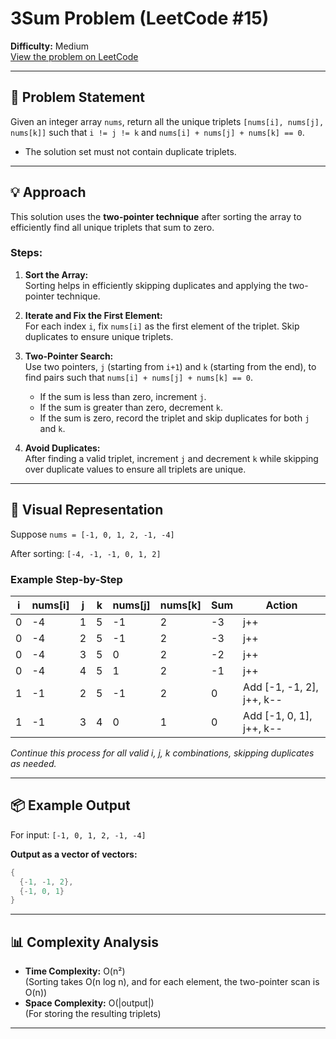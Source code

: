 # 3Sum Problem (LeetCode #15)

**Difficulty:** Medium  
[View the problem on LeetCode](https://leetcode.com/problems/3sum/)

---

## 📝 Problem Statement

Given an integer array `nums`, return all the unique triplets `[nums[i], nums[j], nums[k]]` such that `i != j != k` and `nums[i] + nums[j] + nums[k] == 0`.

- The solution set must not contain duplicate triplets.

---

## 💡 Approach

This solution uses the **two-pointer technique** after sorting the array to efficiently find all unique triplets that sum to zero.

### Steps:

1. **Sort the Array:**  
   Sorting helps in efficiently skipping duplicates and applying the two-pointer technique.

2. **Iterate and Fix the First Element:**  
   For each index `i`, fix `nums[i]` as the first element of the triplet. Skip duplicates to ensure unique triplets.

3. **Two-Pointer Search:**  
   Use two pointers, `j` (starting from `i+1`) and `k` (starting from the end), to find pairs such that `nums[i] + nums[j] + nums[k] == 0`.
   - If the sum is less than zero, increment `j`.
   - If the sum is greater than zero, decrement `k`.
   - If the sum is zero, record the triplet and skip duplicates for both `j` and `k`.

4. **Avoid Duplicates:**  
   After finding a valid triplet, increment `j` and decrement `k` while skipping over duplicate values to ensure all triplets are unique.

---

## 🔎 Visual Representation

Suppose `nums = [-1, 0, 1, 2, -1, -4]`

After sorting: `[-4, -1, -1, 0, 1, 2]`

### Example Step-by-Step


| i   | nums[i] | j   | k   | nums[j] | nums[k] | Sum | Action                    |
|-----|---------|-----|-----|---------|---------|-----|---------------------------|
| 0   | -4      | 1   | 5   | -1      | 2       | -3  | j++                       |
| 0   | -4      | 2   | 5   | -1      | 2       | -3  | j++                       |
| 0   | -4      | 3   | 5   | 0       | 2       | -2  | j++                       |
| 0   | -4      | 4   | 5   | 1       | 2       | -1  | j++                       |
| 1   | -1      | 2   | 5   | -1      | 2       | 0   | Add [-1, -1, 2], j++, k-- |
| 1   | -1      | 3   | 4   | 0       | 1       | 0   | Add [-1, 0, 1], j++, k--  |


*Continue this process for all valid i, j, k combinations, skipping duplicates as needed.*

---

## 📦 Example Output

For input: `[-1, 0, 1, 2, -1, -4]`

**Output as a vector of vectors:**
```cpp
{
  {-1, -1, 2},
  {-1, 0, 1}
}
```

---

## 📊 Complexity Analysis

- **Time Complexity:** O(n²)  
  (Sorting takes O(n log n), and for each element, the two-pointer scan is O(n))
- **Space Complexity:** O(|output|)  
  (For storing the resulting triplets)

---
